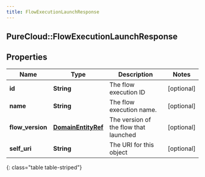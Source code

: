 ```yaml
---
title: FlowExecutionLaunchResponse
---
```

## PureCloud::FlowExecutionLaunchResponse

## Properties

|Name | Type | Description | Notes|
|------------ | ------------- | ------------- | -------------|
| **id** | **String** | The flow execution ID | [optional] |
| **name** | **String** | The flow execution name. | [optional] |
| **flow_version** | [**DomainEntityRef**](DomainEntityRef.html) | The version of the flow that launched | [optional] |
| **self_uri** | **String** | The URI for this object | [optional] |
{: class="table table-striped"}


